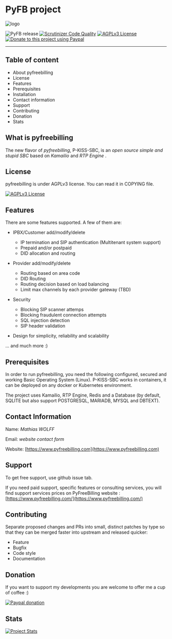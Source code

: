 # PyFB project

![logo](http://www.pyfreebilling.com/wp-content/uploads/2014/12/PyFreeBilling-logo-small.png)

![PyFB release](https://img.shields.io/badge/PKS_version-4.0.0beta-8A2BE2)
[![Scrutinizer Code Quality](https://scrutinizer-ci.com/g/mwolff44/pyfreebilling/badges/quality-score.png?b=master)](https://scrutinizer-ci.com/g/mwolff44/pyfreebilling/?branch=master)
[![AGPLv3 License](https://img.shields.io/badge/license-AGPLv3-blue.svg?style=flat-square)](http://www.fsf.org)
[![Donate to this project using Paypal](https://img.shields.io/badge/paypal-donate-red.svg)](https://www.paypal.com/cgi-bin/webscr?cmd=_donations&business=FANG9JC63Q7DY&lc=FR&item_name=PyFreeBilling&currency_code=EUR&bn=PP%2dDonationsBF%3abtn_donateCC_LG%2egif%3aNonHosted&pk_campaign=donation)

---

## Table of content

- About pyfreebilling
- License
- Features
- Prerequisites
- Installation
- Contact information
- Support
- Contributing
- Donation
- Stats

## What is pyfreebilling

The new flavor of *pyfreebilling*, P-KISS-SBC, is an *open source simple and stupid SBC* based on *Kamailio* and *RTP Engine* .

## License

pyfreebilling is under AGPLv3 license. You can read it in COPYING file.

[![AGPLv3 License](https://img.shields.io/badge/license-AGPLv3-blue.svg?style=flat-square)](http://www.fsf.org)

## Features

There are some features supported. A few of them are:

- IPBX/Customer add/modify/delete
  - IP termination and SIP authentication (Multitenant system support)
  - Prepaid and/or postpaid
  - DID allocation and routing

- Provider add/modify/delete
  - Routing based on area code
  - DID Routing
  - Routing decision based on load balancing
  - Limit max channels by each provider gateway (TBD)

- Security
  - Blocking SIP scanner attemps
  - Blocking fraudulent connection attempts
  - SQL injection detection
  - SIP header validation

- Design for simplicity, reliability and scalability

... and much more :)

## Prerequisites

In order to run pyfreebilling, you need the following configured, secured  and
working Basic Operating System (Linux). P-KISS-SBC works in containers, it can be deployed on any docker or Kubernetes environment.

The project uses Kamailio, RTP Engine, Redis and a Database (by default, SQLITE but also support POSTGRESQL, MARIADB, MYSQL and DBTEXT).

## Contact Information

Name: *Mathias WOLFF*

Email: *website contact form*

Website: [https://www.pyfreebilling.com](https://www.pyfreebilling.com)

## Support

To get free support, use github issue tab.

If you need paid support, specific features or consulting services, you will find support services prices on PyFreeBilling website : [https://www.pyfreebilling.com/](https://www.pyfreebilling.com/)

## Contributing

Separate proposed changes and PRs into small, distinct patches by type so that they can be merged faster into upstream and released quicker:

- Feature
- Bugfix
- Code style
- Documentation

## Donation

If you want to support my developments you are welcome to offer me a cup of coffee :)

[![Paypal donation](static/donate_button_red.jpg)](https://www.paypal.com/cgi-bin/webscr?cmd=_donations&business=FANG9JC63Q7DY&lc=FR&item_name=PyFreeBilling&currency_code=EUR&bn=PP%2dDonationsBF%3abtn_donateCC_LG%2egif%3aNonHosted)

## Stats

[![Project Stats](https://www.openhub.net/p/pyfreebilling/widgets/project_thin_badge.gif)](https://www.openhub.net/p/pyfreebilling)
